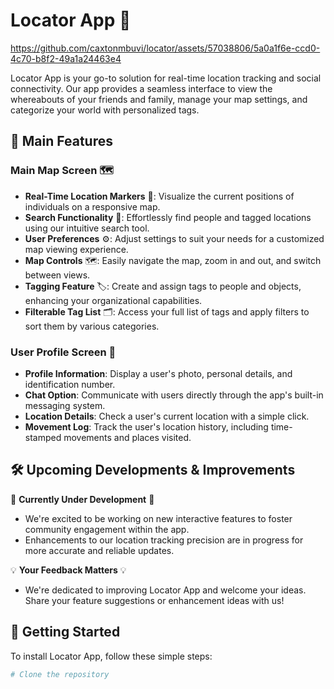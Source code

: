 # Locator App 📍



https://github.com/caxtonmbuvi/locator/assets/57038806/5a0a1f6e-ccd0-4c70-b8f2-49a1a24463e4



Locator App is your go-to solution for real-time location tracking and social connectivity. Our app provides a seamless interface to view the whereabouts of your friends and family, manage your map settings, and categorize your world with personalized tags.

## 🌟 Main Features

### Main Map Screen 🗺️

- **Real-Time Location Markers** 📍: Visualize the current positions of individuals on a responsive map.
- **Search Functionality** 🔎: Effortlessly find people and tagged locations using our intuitive search tool.
- **User Preferences** ⚙️: Adjust settings to suit your needs for a customized map viewing experience.
- **Map Controls** 🗺️: Easily navigate the map, zoom in and out, and switch between views.
- **Tagging Feature** 🏷️: Create and assign tags to people and objects, enhancing your organizational capabilities.
- **Filterable Tag List** 🗂️: Access your full list of tags and apply filters to sort them by various categories.

### User Profile Screen 👤

- **Profile Information**: Display a user's photo, personal details, and identification number.
- **Chat Option**: Communicate with users directly through the app's built-in messaging system.
- **Location Details**: Check a user's current location with a simple click.
- **Movement Log**: Track the user's location history, including time-stamped movements and places visited.

## 🛠 Upcoming Developments & Improvements

:construction: **Currently Under Development** :construction:

- We're excited to be working on new interactive features to foster community engagement within the app.
- Enhancements to our location tracking precision are in progress for more accurate and reliable updates.

:bulb: **Your Feedback Matters** :bulb:

- We're dedicated to improving Locator App and welcome your ideas. Share your feature suggestions or enhancement ideas with us!

## 📲 Getting Started

To install Locator App, follow these simple steps:

```bash
# Clone the repository

